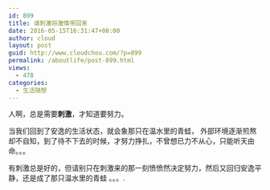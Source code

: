 ```yaml
---
id: 899
title: 请刺激将激情带回来
date: 2016-05-15T16:31:47+08:00
author: cloud
layout: post
guid: http://www.cloudchou.com/?p=899
permalink: /aboutlife/post-899.html
views:
  - 478
categories:
  - 生活随想
---
```

人啊，总是需要**刺激**，才知道要努力。 
  
当我们回到了安逸的生活状态，就会象那只在温水里的青蛙， 外部环境逐渐煎熬却不自知，到了待不下去的时候，才努力挣扎，不曾想已力不从心，只能听天由命。。。 
  
有刺激总是好的，但请别只在刺激来的那一刻愤愤然决定努力，然后又回归安逸平静，还是成了那只温水里的青蛙 。。。.